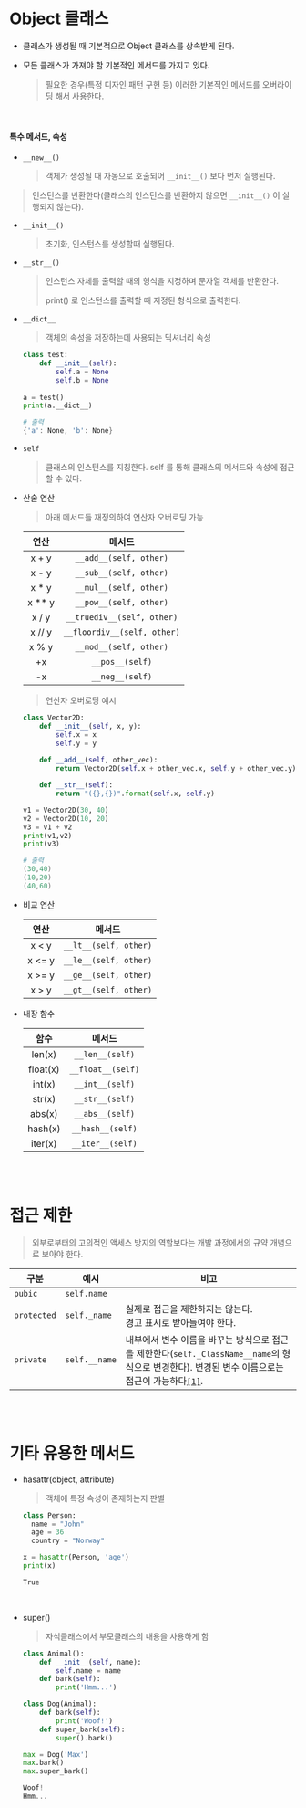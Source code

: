 # Object 클래스

* 클래스가 생성될 때 기본적으로 Object 클래스를 상속받게 된다.

* 모든 클래스가 가져야 할 기본적인 메서드를 가지고 있다.

  > 필요한 경우(특정 디자인 패턴 구현 등) 이러한 기본적인 메서드를 오버라이딩 해서 사용한다.

<br>

#### 특수 메서드, 속성

* `__new__()`

  > 객체가 생성될 때 자동으로 호출되어 `__init__()` 보다 먼저 실행된다. 
>
  > 인스턴스를 반환한다(클래스의 인스턴스를 반환하지 않으면 `__init__()` 이 실행되지 않는다).

* `__init__()`

  > 초기화, 인스턴스를 생성할때 실행된다.

* `__str__()`

  > 인스턴스 자체를 출력할 때의 형식을 지정하며 문자열 객체를 반환한다.
  >
  > print() 로 인스턴스를 출력할 때 지정된 형식으로 출력한다.

* `__dict__`

  > 객체의 속성을 저장하는데 사용되는 딕셔너리 속성

  ```python
  class test:
      def __init__(self):
          self.a = None
          self.b = None
      
  a = test()
  print(a.__dict__)
  ```

  ```powershell
  # 출력
  {'a': None, 'b': None}
  ```

* `self`

  > 클래스의 인스턴스를 지칭한다. self 를 통해 클래스의 메서드와 속성에 접근할 수 있다.

* 산술 연산

  > 아래 메서드들 재정의하여 연산자 오버로딩 가능

  |  연산  |           메서드            |
  | :----: | :-------------------------: |
  | x + y  |   `__add__(self, other)`    |
  | x - y  |   `__sub__(self, other)`    |
  | x * y  |   `__mul__(self, other)`    |
  | x ** y |   `__pow__(self, other)`    |
  | x / y  | `__truediv__(self, other)`  |
  | x // y | `__floordiv__(self, other)` |
  | x % y  |   `__mod__(self, other)`    |
  |   +x   |       `__pos__(self)`       |
  |   -x   |       `__neg__(self)`       |

  > 연산자 오버로딩 예시

  ```python
  class Vector2D:
      def __init__(self, x, y):
          self.x = x
          self.y = y
      
      def __add__(self, other_vec):
          return Vector2D(self.x + other_vec.x, self.y + other_vec.y)
  
      def __str__(self):
          return "({},{})".format(self.x, self.y)
  
  v1 = Vector2D(30, 40)
  v2 = Vector2D(10, 20)
  v3 = v1 + v2
  print(v1,v2)
  print(v3)
  ```

  ```powershell
  # 출력
  (30,40)
  (10,20)
  (40,60)
  ```

* 비교 연산

  |  연산  |        메서드         |
  | :----: | :-------------------: |
  | x < y  | `__lt__(self, other)` |
  | x <= y | `__le__(self, other)` |
  | x >= y | `__ge__(self, other)` |
  | x > y  | `__gt__(self, other)` |

* 내장 함수

  |   함수   |      메서드       |
  | :------: | :---------------: |
  |  len(x)  |  `__len__(self)`  |
  | float(x) | `__float__(self)` |
  |  int(x)  |  `__int__(self)`  |
  |  str(x)  |  `__str__(self)`  |
  |  abs(x)  |  `__abs__(self)`  |
  | hash(x)  | `__hash__(self)`  |
  | iter(x)  | `__iter__(self)`  |

<br>

<br>

# 접근 제한

> 외부로부터의 고의적인 액세스 방지의 역할보다는 개발 과정에서의 규약 개념으로 보아야 한다.

| 구분        | 예시          | 비고                                                         |
| ----------- | ------------- | ------------------------------------------------------------ |
| `pubic`     | `self.name`   |                                                              |
| `protected` | `self._name`  | 실제로 접근을 제한하지는 않는다.<br>경고 표시로 받아들여야 한다. |
| `private`   | `self.__name` | 내부에서 변수 이름을 바꾸는 방식으로 접근을 제한한다(`self._ClassName__name`의 형식으로 변경한다). 변경된 변수 이름으로는 접근이 가능하다[`[1]`](https://stackoverflow.com/questions/70528/why-are-pythons-private-methods-not-actually-private). |

<br>

<br>

# 기타 유용한 메서드

* hasattr(object, attribute)

  > 객체에 특정 속성이 존재하는지 판별

  ```python
  class Person:
    name = "John"
    age = 36
    country = "Norway"
  
  x = hasattr(Person, 'age')
  print(x)
  
  ```

  ```powershell
  True
  ```

  <br>

* super()

  > 자식클래스에서 부모클래스의 내용을 사용하게 함

  ```python
  class Animal():
      def __init__(self, name):
          self.name = name
      def bark(self):
          print('Hmm...')
  
  class Dog(Animal):
      def bark(self):
          print('Woof!')
      def super_bark(self):
          super().bark()
  
  max = Dog('Max')
  max.bark()
  max.super_bark()
  ```

  ```powershell
  Woof!
  Hmm...
  ```

  

  
